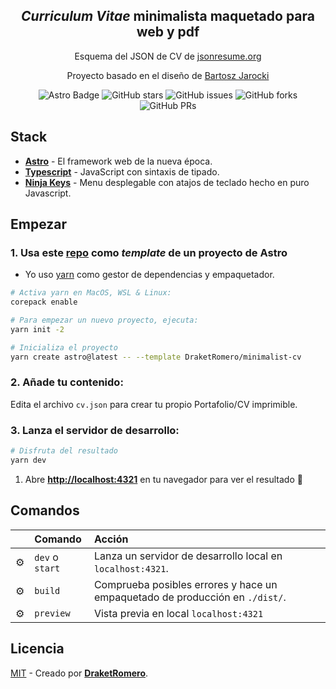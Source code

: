<div align="center">
<h2>
    <em>Curriculum Vitae</em> minimalista maquetado para web y pdf
</h2>

<p>
Esquema del JSON de CV de <a href="https://jsonresume.org/schema/">jsonresume.org</a>
</p>


<p>
Proyecto basado en el diseño de <a href="https://github.com/BartoszJarocki/cv">Bartosz Jarocki</a>
</p>

<p></p>


![Astro Badge](https://img.shields.io/badge/Astro-BC52EE?logo=astro&logoColor=fff&style=flat)
![GitHub stars](https://img.shields.io/github/stars/DraketRomero/minimalist-cv)
![GitHub issues](https://img.shields.io/github/issues/DraketRomero/minimalist-cv)
![GitHub forks](https://img.shields.io/github/forks/DraketRomero/minimalist-cv)
![GitHub PRs](https://img.shields.io/github/issues-pr/DraketRomero/minimalist-cv)
</div>

## Stack

- [**Astro**](https://astro.build/) - El framework web de la nueva época.
- [**Typescript**](https://www.typescriptlang.org/) - JavaScript con sintaxis de tipado.
- [**Ninja Keys**](https://github.com/ssleptsov/ninja-keys) - Menu desplegable con atajos de teclado hecho en puro Javascript.


## Empezar

### 1. Usa este [repo](https://github.com/midudev/minimalist-portfolio-json) como _template_ de un proyecto de Astro


- Yo uso [yarn](https://yarnpkg.com/getting-started/install) como gestor de dependencias y empaquetador.

```bash
# Activa yarn en MacOS, WSL & Linux:
corepack enable

# Para empezar un nuevo proyecto, ejecuta:
yarn init -2

# Inicializa el proyecto
yarn create astro@latest -- --template DraketRomero/minimalist-cv
```

### 2. Añade tu contenido:
Edita el archivo `cv.json` para crear tu propio Portafolio/CV imprimible.
### 3. Lanza el servidor de desarrollo:

```bash
# Disfruta del resultado
yarn dev
```


1. Abre [**http://localhost:4321**](http://localhost:4321/) en tu navegador para ver el resultado 🚀


## Comandos

|     | Comando          | Acción                                        |
| :-- | :--------------- | :-------------------------------------------- |
| ⚙️  | `dev` o `start` | Lanza un servidor de desarrollo local en  `localhost:4321`.  |
| ⚙️  | `build`          | Comprueba posibles errores y hace un empaquetado de producción en `./dist/`.      |
| ⚙️  | `preview`        | Vista previa en local `localhost:4321` |



## Licencia

[MIT](LICENSE.txt) - Creado por [**DraketRomero**](https://midu.dev).